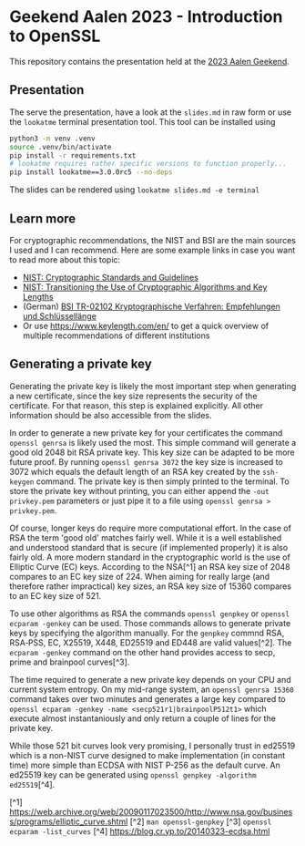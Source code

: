 # Geekend Aalen 2023 - Introduction to OpenSSL

This repository contains the presentation held at the [2023 Aalen Geekend](https://media.ccc.de/b/erfas/hackwerk-aalen/geekend-2023).

## Presentation

The serve the presentation, have a look at the `slides.md` in raw form or use the `lookatme` terminal presentation tool. This tool can be installed using

```bash
python3 -m venv .venv
source .venv/bin/activate
pip install -r requirements.txt
# lookatme requires rather specific versions to function properly...
pip install lookatme==3.0.0rc5 --no-deps
```

The slides can be rendered using `lookatme slides.md -e terminal`

## Learn more

For cryptographic recommendations, the NIST and BSI are the main sources I used and I can recommend. Here are some example links in case you want to read more about this topic:
- [NIST: Cryptographic Standards and Guidelines](https://csrc.nist.gov/projects/cryptographic-standards-and-guidelines)
- [NIST: Transitioning the Use of Cryptographic Algorithms and Key Lengths](https://csrc.nist.gov/pubs/sp/800/131/a/r2/final)
- (German) [BSI TR-02102 Kryptographische Verfahren: Empfehlungen und Schlüssellänge](https://www.bsi.bund.de/DE/Themen/Unternehmen-und-Organisationen/Standards-und-Zertifizierung/Technische-Richtlinien/TR-nach-Thema-sortiert/tr02102/tr02102_node.html)
- Or use https://www.keylength.com/en/ to get a quick overview of multiple recommendations of different institutions

## Generating a private key

Generating the private key is likely the most important step when generating a new certificate, since the key size represents the security of the certificate. For that reason, this step is explained explicitly. All other information should be also accessible from the slides.

In order to generate a new private key for your certificates the command `openssl genrsa` is likely used the most. This simple command will generate a good old 2048 bit RSA private key. This key size can be adapted to be more future proof. By running `openssl genrsa 3072` the key size is increased to 3072 which equals the default length of an RSA key created by the `ssh-keygen` command. The private key is then simply printed to the terminal. To store the private key without printing, you can either append the `-out privkey.pem` parameters or just pipe it to a file using `openssl genrsa > privkey.pem`.

Of course, longer keys do require more computational effort. In the case of RSA the term 'good old' matches fairly well. While it is a well established and understood standard that is secure (if implemented properly) it is also fairly old. A more modern standard in the cryptographic world is the use of Elliptic Curve (EC) keys. According to the NSA[^1] an RSA key size of 2048 compares to an EC key size of 224. When aiming for really large (and therefore rather impractical) key sizes, an RSA key size of 15360 compares to an EC key size of 521.

To use other algorithms as RSA the commands `openssl genpkey` or `openssl ecparam -genkey` can be used. Those commands allows to generate private keys by specifying the algorithm manually. For the `genpkey` commnd RSA, RSA‐PSS, EC, X25519, X448, ED25519 and ED448 are valid values[^2]. The `ecparam -genkey` command on the other hand provides access to secp, prime and brainpool curves[^3].

The time required to generate a new private key depends on your CPU and current system entropy. On my mid-range system, an `openssl genrsa 15360` command takes over two minutes and generates a large key compared to `openssl ecparam -genkey -name <secp521r1|brainpoolP512t1>` which execute almost instantaniously and only return a couple of lines for the private key.

While those 521 bit curves look very promising, I personally trust in ed25519 which is a non-NIST curve designed to make implementation (in constant time) more simple than ECDSA with NIST P-256 as the default curve. An ed25519 key can be generated using `openssl genpkey -algorithm ed25519`[^4].

[^1] https://web.archive.org/web/20090117023500/http://www.nsa.gov/business/programs/elliptic_curve.shtml
[^2] `man openssl-genpkey`
[^3] `openssl ecparam -list_curves`
[^4] https://blog.cr.yp.to/20140323-ecdsa.html
